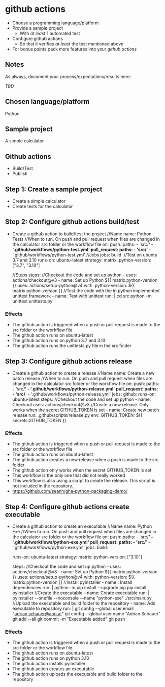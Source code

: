 
# github actions

- Choose a programming language/platform
- Provide a sample project
  - With _at least_ 1 automated test
- Configure github actions
  - So that it verifies _at least_ the test mentioned above
- For bonus points pack more features into your _github actions_

## Notes

As always, document your process/expectations/results here:

_TBD_

## Chosen language/platform
Python

## Sample project
A simple calculator

## Github actions
- Build/Test
- Publish

## Step 1: Create a sample project
- Create a simple calculator
- Create tests for the calculator

## Step 2: Configure github actions build/test
- Create a github action to build/test the project
//Name
name: Python Tests
//When to run. On push and pull request when files are changed in the calculator src folder or the workflow file
on: 
  push:
    paths:
      - 'src/**'
      - '.github/workflows/python-test.yml'
  pull_request:
    paths:
      - 'src/**'
      - '.github/workflows/python-test.yml'
//Jobs
jobs:
  build:
    //Test on ubuntu 3.7 and 3.10
    runs-on: ubuntu-latest
    strategy:
      matrix:
        python-version: ["3.7", "3.10"]

    //Steps
    steps:
    //Checkout the code and set up python
      - uses: actions/checkout@v3
      - name: Set up Python ${{ matrix.python-version }}
        uses: actions/setup-python@v4
        with:
          python-version: ${{ matrix.python-version }}
      //Test the code with the in python implemented unittest framework
      - name: Test with unittest
        run: |
          cd src
          python -m unittest unittests.py

### Effects
- The github action is triggered when a push or pull request is made to the src folder or the workflow file
- The github action runs on ubuntu-latest
- The github action runs on python 3.7 and 3.10
- The github action runs the unittests.py file in the src folder

## Step 3: Configure github actions release
- Create a github action to create a release
//Name
name: Create a new patch release
//When to run. On push and pull request when files are changed in the calculator src folder or the workflow file
on:
  push:
    paths:
      - 'src/**'
      - '.github/workflows/python-release.yml'
  pull_request:
    paths:
      - 'src/**'
      - '.github/workflows/python-release.yml'
jobs:
  github:
    runs-on: ubuntu-latest
    steps:
    //Checkout the code and set up python
      - name: Checkout
        uses: actions/checkout@v3
    //Create a new release. Only works when the secret GITHUB_TOKEN is set
      - name: Create new patch release
        run: .github/scripts/release.py
        env:
          GITHUB_TOKEN: ${{ secrets.GITHUB_TOKEN }}

### Effects
- The github action is triggered when a push or pull request is made to the src folder or the workflow file
- The github action runs on ubuntu-latest
- The github action creates a new release when a push is made to the src folder
- The github action only works when the secret GITHUB_TOKEN is set
- This workflow is the only one that did not really worked
- This workflow is also using a script to create the release. This script is not included in the repository.
- https://github.com/seanh/gha-python-packaging-demo/

## Step 4: Configure github actions create executable
- Create a github action to create an executable
//Name
name: Python Exe
//When to run. On push and pull request when files are changed in the calculator src folder or the workflow file
on: 
  push:
    paths:
      - 'src/**'
      - '.github/workflows/python-exe.yml'
  pull_request:
    paths:
      - 'src/**'
      - '.github/workflows/python-exe.yml'
jobs:
  build:

    runs-on: ubuntu-latest
    strategy:
      matrix:
        python-version: ["3.10"]

    steps:
    //Checkout the code and set up python
      - uses: actions/checkout@v3
      - name: Set up Python ${{ matrix.python-version }}
        uses: actions/setup-python@v4
        with:
          python-version: ${{ matrix.python-version }}
    //Install pyinstaller
      - name : Install dependencies
        run: |
          python -m pip install --upgrade pip
          pip install pyinstaller
    //Create the executable
      - name: Create executable
        run: |
          pyinstaller --onefile --noconsole --name "python-exe" ./src/main.py
    //Upload the executable and build folder to the repository
      - name: Add executable to repository
        run: |
          git config --global user.email "adrian.schauer@aon.at"
          git config --global user.name "Adrian Schauer"
          git add --all
          git commit -m "Executable added"
          git push

### Effects
- The github action is triggered when a push or pull request is made to the src folder or the workflow file
- The github action runs on ubuntu-latest
- The github action runs on python 3.10
- The github action installs pyinstaller
- The github action creates an executable
- The github action uploads the executable and build folder to the repository